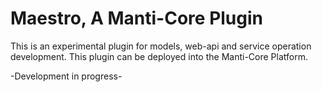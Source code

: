# Maestro, A Manti-Core Plugin
This is an experimental plugin for models, web-api and service operation development. This plugin can be deployed into the Manti-Core Platform.

-Development in progress-